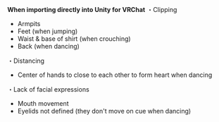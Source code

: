 __When importing directly into Unity for VRChat__
・Clipping
  - Armpits
  - Feet (when jumping)
  - Waist & base of shirt (when crouching)
  - Back (when dancing)

・Distancing
  - Center of hands to close to each other to form heart when dancing   

・Lack of facial expressions
  - Mouth movement
  - Eyelids not defined (they don't move on cue when dancing)
